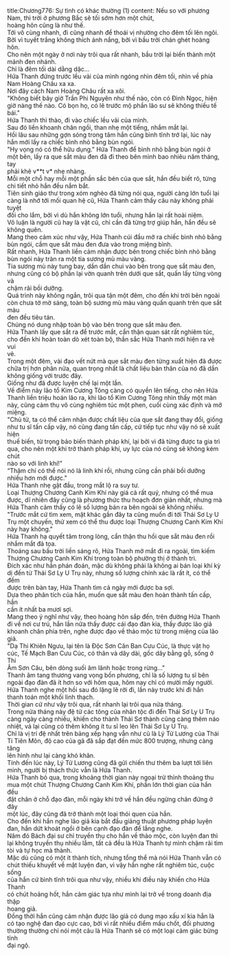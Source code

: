 title:Chương776: Sự tình có khác thường (1)
content:
Nếu so với phương Nam, thì trời ở phương Bắc sẽ tối sớm hơn một chút,<br>hoàng hôn cũng là như thế.<br>Tới vô cùng nhanh, đi cũng nhanh để thoái vị nhường cho đêm tối lên ngôi.<br>Bởi vì tuyết trắng không thích ánh nắng, bởi vì bầu trời chán ghét hoàng<br>hôn.<br>Cho nên một ngày ở nơi này trôi qua rất nhanh, bầu trời lại biến thành một<br>mảnh đen nhánh.<br>Chỉ là đêm tối dài dằng dặc...<br>Hứa Thanh đứng trước lều vải của mình ngóng nhìn đêm tối, nhìn về phía<br>Nam Hoàng Châu xa xa.<br>Nơi đây cách Nam Hoàng Châu rất xa xôi.<br>"Không biết bây giờ Trần Phi Nguyên như thế nào, còn có Đình Ngọc, hiện<br>giờ nàng thế nào. Có bọn họ, có lẽ trước mộ phần lão sư sẽ không thiếu tế bái."<br>Hứa Thanh thì thào, đi vào chiếc lều vải của mình.<br>Sau đó liền khoanh chân ngồi, than nhẹ một tiếng, nhắm mắt lại.<br>Hồi lâu sau những gợn sóng trong tâm hắn cũng bình tĩnh trở lại, lúc này<br>hắn mới lấy ra chiếc bình nhỏ bằng bùn ngói.<br>"Hy vọng nó có thể hữu dụng." Hứa Thanh để bình nhỏ bằng bùn ngói ở<br>một bên, lấy ra que sắt màu đen đã đi theo bên mình bao nhiêu năm tháng, tay<br>phải khẽ v**t v* nhẹ nhàng.<br>Mỗi một chỗ hay mỗi một phần sắc bén của que sắt, hắn đều biết rõ, từng<br>chi tiết nhỏ hắn đều nắm bắt.<br>Tiên sinh giáo thư trong xóm nghèo đã từng nói qua, người càng lớn tuổi lại<br>càng là nhớ tới mối quan hệ cũ, Hứa Thanh cảm thấy câu này không phải tuyệt<br>đối cho lắm, bởi vì dù hắn không lớn tuổi, nhưng hắn lại rất hoài niệm.<br>Vô luận là người cũ hay là vật cũ, chỉ cần đã từng trợ giúp hắn, hắn đều sẽ<br>không quên.<br>Mang theo cảm xúc như vậy, Hứa Thanh cúi đầu mở ra chiếc bình nhỏ bằng<br>bùn ngói, cầm que sắt màu đen đưa vào trong miệng bình.<br>Rất nhanh, Hứa Thanh liền cảm nhận được bên trong chiếc bình nhỏ bằng<br>bùn ngói này tràn ra một tia sương mù màu vàng.<br>Tia sương mù này tung bay, dần dần chui vào bên trong que sắt màu đen,<br>nhưng cũng có bộ phần lại vờn quanh trên dưới que sắt, quấn lấy từng vòng và<br>chậm rãi bồi dưỡng.<br>Quá trình này không ngắn, trôi qua tận một đêm, cho đến khi trời bên ngoài<br>còn chưa tờ mờ sáng, toàn bộ sương mù màu vàng quấn quanh trên que sắt màu<br>đen đều tiêu tán.<br>Chúng nó dung nhập toàn bộ vào bên trong que sắt màu đen.<br>Hứa Thanh lấy que sắt ra để trước mắt, cẩn thận quan sát rất nghiêm túc,<br>cho đến khi hoàn toàn dò xét toàn bộ, thần sắc Hứa Thanh mới hiện ra vẻ vui<br>vẻ.<br>Trong một đêm, vài đạo vết nứt mà que sắt màu đen từng xuất hiện đã được<br>chữa trị hơn phân nửa, quan trọng nhất là chất liệu bản thân của nó đã dần<br>không giống với trước đây.<br>Giống như đã được luyện chế lại một lần.<br>Về điểm này lão tổ Kim Cương Tông càng có quyền lên tiếng, cho nên Hứa<br>Thanh liền triệu hoán lão ra, khi lão tổ Kim Cương Tông nhìn thấy một màn<br>này, cũng cảm thụ vô cùng nghiêm túc một phen, cuối cùng xác định và mở<br>miệng.<br>"Chủ tử, ta có thể cảm nhận được chất liệu của que sắt đang thay đổi, giống<br>như tu sĩ tấn cấp vậy, nó cũng đang tấn cấp, cứ tiếp tục như vậy nó sẽ xuất hiện<br>thuế biến, từ trọng bảo biến thành pháp khí, lại bởi vì đã từng được ta gia trì<br>qua, cho nên một khi trở thành pháp khí, uy lực của nó cũng sẽ không kém chút<br>nào so với linh khí!”<br>“Thậm chí có thể nói nó là linh khí rồi, nhưng cũng cần phải bồi dưỡng<br>nhiều hơn mới được."<br>Hứa Thanh nhẹ gật đầu, trong mắt lộ ra suy tư.<br>Loại Thượng Chương Canh Kim Khí này giá cả rất quý, nhưng có thể mua<br>được, dĩ nhiên đây cũng là phương thức thu hoạch đơn giản nhất, nhưng mà<br>Hứa Thanh cảm thấy có lẽ số lượng bán ra bên ngoài sẽ không nhiều.<br>"Trước mắt cứ tìm xem, mặt khác gần đây ta cũng muốn đi tới Thái Sơ Ly U<br>Trụ một chuyến, thử xem có thể thu được loại Thượng Chương Canh Kim Khí<br>này hay không."<br>Hứa Thanh hạ quyết tâm trong lòng, cẩn thận thu hồi que sắt màu đen rồi<br>nhắm mắt đả tọa.<br>Thoáng sau bầu trời liền sáng rõ, Hứa Thanh mở mắt đi ra ngoài, tìm kiếm<br>Thượng Chương Canh Kim Khí trong toàn bộ phường thị ở thành trì.<br>Đích xác như hắn phán đoán, mặc dù không phải là không ai bán loại khí kỳ<br>dị đến từ Thái Sơ Ly U Trụ này, nhưng số lượng chính xác là rất ít, có thể đếm<br>được trên bàn tay, Hứa Thanh tìm cả ngày mới được ba sợi.<br>Dựa theo phân tích của hắn, muốn que sắt màu đen hoàn thành tấn cấp, hắn<br>cần ít nhất ba mươi sợi.<br>Mang theo ý nghĩ như vậy, theo hoàng hôn sắp đến, trên đường Hứa Thanh<br>đi về nơi cư trú, hắn lần nữa thấy được cái đạo đàn kia, thấy được lão giả<br>khoanh chân phía trên, nghe được đạo về thảo mộc từ trong miệng của lão giả.<br>"Dạ Thi Khiên Ngưu, lại tên là Độc Sơn Căn Ban Cưu Cúc, là thực vật họ<br>cúc, Tế Mạch Ban Cưu Cúc, có thân và dây dài, gốc dây bằng gỗ, sống ở Thi<br>Âm Sơn Câu, bên dòng suối âm lãnh hoặc trong rừng..."<br>Thanh âm tang thương vang vọng bốn phương, chỉ là số lượng tu sĩ bên<br>ngoài đạo đàn đã ít hơn so với hôm qua, hôm nay chỉ có mười mấy người.<br>Hứa Thanh nghe một hồi sau đó lặng lẽ rời đi, lần này trước khi đi hắn<br>thanh toán một khối linh thạch.<br>Thời gian cứ như vậy trôi qua, rất nhanh lại trôi qua nửa tháng.<br>Trong nửa tháng này đệ tử các tông của nhân tộc đi đến Thái Sơ Ly U Trụ<br>càng ngày càng nhiều, khiến cho thành Thái Sơ thành cũng càng thêm náo<br>nhiệt, vả lại cũng có thêm không ít tu sĩ leo lên Thái Sơ Ly U Trụ.<br>Chỉ là vị trí đệ nhất trên bảng xếp hạng vẫn như cũ là Lý Tử Lương của Thái<br>Ti Tiên Môn, độ cao của gã đã sắp đạt đến mức 800 trượng, nhưng càng tăng<br>lên hình như lại càng khó khăn.<br>Tính đến lúc này, Lý Tử Lương cũng đã gửi chiến thư thêm ba lượt tới liên<br>minh, người bị thách thức vẫn là Hứa Thanh.<br>Hứa Thanh bỏ qua, trong khoảng thời gian này ngoại trừ thỉnh thoảng thu<br>mua một chút Thượng Chương Canh Kim Khí, phần lớn thời gian của hắn đều<br>đặt chân ở chỗ đạo đàn, mỗi ngày khi trở về hắn đều ngừng chân đứng ở đây<br>một lúc, đây cũng đã trở thành một loại thói quen của hắn.<br>Cho đến khi hắn nghe lão giả kia bắt đầu giảng thuật phương pháp luyện<br>đan, hắn dứt khoát ngồi ở bên cạnh đạo đàn để lắng nghe.<br>Năm đó Bách đại sư chỉ truyền thụ cho hắn về thảo mộc, còn luyện đan thì<br>lại không truyền thụ nhiều lắm, tất cả đều là Hứa Thanh tự mình chậm rãi tìm<br>tòi và tự học mà thành.<br>Mặc dù cũng có một ít thành tích, nhưng tổng thể mà nói Hứa Thanh vẫn có<br>chút thiếu khuyết về mặt luyện đan, vì vậy hắn nghe rất nghiêm túc, cuộc sống<br>của hắn cứ bình tĩnh trôi qua như vậy, nhiều khi điều này khiến cho Hứa Thanh<br>có chút hoảng hốt, hắn cảm giác tựa như mình lại trở về trong doanh địa thập<br>hoang giả.<br>Đồng thời hắn cũng cảm nhận được lão giả có dung mạo xấu xí kia hẳn là<br>có tạo nghệ đan đạo cực cao, bởi vì rất nhiều điểm mấu chốt, đối phương<br>thường thường chỉ nói một câu là Hứa Thanh sẽ có một loại cảm giác bừng tỉnh<br>đại ngộ.